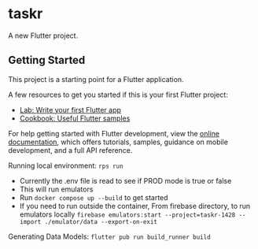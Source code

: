 # taskr

A new Flutter project.

## Getting Started

This project is a starting point for a Flutter application.

A few resources to get you started if this is your first Flutter project:

- [Lab: Write your first Flutter app](https://docs.flutter.dev/get-started/codelab)
- [Cookbook: Useful Flutter samples](https://docs.flutter.dev/cookbook)

For help getting started with Flutter development, view the
[online documentation](https://docs.flutter.dev/), which offers tutorials,
samples, guidance on mobile development, and a full API reference.


Running local environment:
`rps run`
- Currently the .env file is read to see if PROD mode is true or false
- This will run emulators
- Run `docker compose up --build` to get started
- If you need to run outside the container, From firebase directory, to run emulators locally
`firebase emulators:start --project=taskr-1428 --import ./emulator/data --export-on-exit`


Generating Data Models:
`flutter pub run build_runner build`